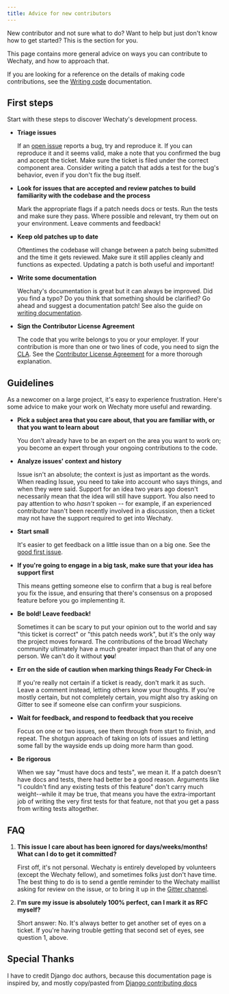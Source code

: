 ```yaml
---
title: Advice for new contributors
---
```


New contributor and not sure what to do? Want to help but just don't know how
to get started? This is the section for you.

This page contains more general advice on ways you can contribute to Wechaty,
and how to approach that.

If you are looking for a reference on the details of making code contributions,
see the [Writing code](writing-code.md) documentation.

## First steps

Start with these steps to discover Wechaty's development process.

- **Triage issues**

  If an [open issue](https://github.com/wechaty/wechaty/issues?q=is%3Aopen+is%3Aissue)
  reports a bug, try and reproduce it.
  If you can reproduce it and it seems valid,
  make a note that you confirmed the bug
  and accept the ticket. Make sure the ticket is filed under the correct
  component area. Consider writing a patch that adds a test for the bug's
  behavior, even if you don't fix the bug itself.

- **Look for issues that are accepted and review patches to build familiarity
  with the codebase and the process**

  Mark the appropriate flags if a patch needs docs or tests.
  Run the tests and make sure they pass.
  Where possible and relevant, try them out on your environment.
  Leave comments and feedback!

- **Keep old patches up to date**

  Oftentimes the codebase will change between a patch being submitted and the
  time it gets reviewed. Make sure it still applies cleanly and functions as
  expected. Updating a patch is both useful and important!

- **Write some documentation**

  Wechaty's documentation is great but it can always be improved. Did you find
  a typo? Do you think that something should be clarified? Go ahead and
  suggest a documentation patch! See also the guide on [writing documentation](writing-documentation.md).

- **Sign the Contributor License Agreement**

  The code that you write belongs to you or your employer. If your
  contribution is more than one or two lines of code, you need to sign the
  [CLA](https://cla-assistant.io/wechaty/wechaty). See the
  [Contributor License Agreement](https://en.wikipedia.org/wiki/Contributor_License_Agreement)
  for a more thorough explanation.

## Guidelines

As a newcomer on a large project, it's easy to experience frustration. Here's
some advice to make your work on Wechaty more useful and rewarding.

- **Pick a subject area that you care about, that you are familiar with, or
  that you want to learn about**

  You don't already have to be an expert on the area you want to work on; you
  become an expert through your ongoing contributions to the code.

- **Analyze issues' context and history**

  Issue isn't an absolute; the context is just as important as the words.
  When reading Issue, you need to take into account who says things, and when
  they were said. Support for an idea two years ago doesn't necessarily mean
  that the idea will still have support. You also need to pay attention to who
  *hasn't* spoken -- for example, if an experienced contributor hasn't been
  recently involved in a discussion, then a ticket may not have the support
  required to get into Wechaty.

- **Start small**

  It's easier to get feedback on a little issue than on a big one. See the
  [good first issue](https://github.com/search?q=org%3Awechaty+label%3A%22good+first+issue%22&type=issues).

- **If you're going to engage in a big task, make sure that your idea has
  support first**

  This means getting someone else to confirm that a bug is real before you fix
  the issue, and ensuring that there's consensus on a proposed feature before
  you go implementing it.

- **Be bold! Leave feedback!**

  Sometimes it can be scary to put your opinion out to the world and say "this
  ticket is correct" or "this patch needs work", but it's the only way the
  project moves forward. The contributions of the broad Wechaty community
  ultimately have a much greater impact than that of any one person. We can't
  do it without **you**!

- **Err on the side of caution when marking things Ready For Check-in**

  If you're really not certain if a ticket is ready, don't mark it as
  such. Leave a comment instead, letting others know your thoughts.  If you're
  mostly certain, but not completely certain, you might also try asking on Gitter
  to see if someone else can confirm your suspicions.

- **Wait for feedback, and respond to feedback that you receive**

  Focus on one or two issues, see them through from start to finish, and
  repeat. The shotgun approach of taking on lots of issues and letting some
  fall by the wayside ends up doing more harm than good.

- **Be rigorous**

  When we say "must have docs and tests", we mean it. If a patch
  doesn't have docs and tests, there had better be a good reason. Arguments
  like "I couldn't find any existing tests of this feature" don't carry much
  weight--while it may be true, that means you have the extra-important job of
  writing the very first tests for that feature, not that you get a pass from
  writing tests altogether.

## FAQ

1. **This issue I care about has been ignored for days/weeks/months! What can
   I do to get it committed?**

   First off, it's not personal. Wechaty is entirely developed by volunteers
   (except the Wechaty fellow), and sometimes folks just don't have time. The
   best thing to do is to send a gentle reminder to the Wechaty maillist
   asking for review on the issue, or to bring it up in the
   [Gitter channel](https://gitter.im/wechaty/wechaty).

2. **I'm sure my issue is absolutely 100% perfect, can I mark it as RFC
   myself?**

   Short answer: No. It's always better to get another set of eyes on a
   ticket. If you're having trouble getting that second set of eyes, see
   question 1, above.

## Special Thanks

I have to credit Django doc authors, because this documentation page is inspired by, and mostly copy/pasted from [Django contributing docs](https://github.com/django/django/blob/main/docs/internals/contributing/new-contributors.txt)
